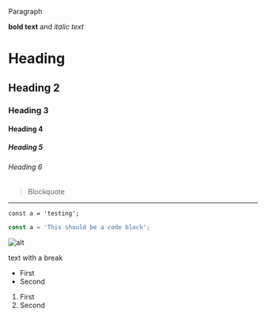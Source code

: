 Paragraph

**bold text** and _italic text_

# Heading

## Heading 2

### Heading 3

#### Heading 4

##### Heading 5

###### Heading 6

> Blockquote

* * *

`const a = 'testing';`

```javascript
const a = 'This should be a code block';
```

![alt](source "title")

text
with a break

- First
- Second

1. First
2. Second